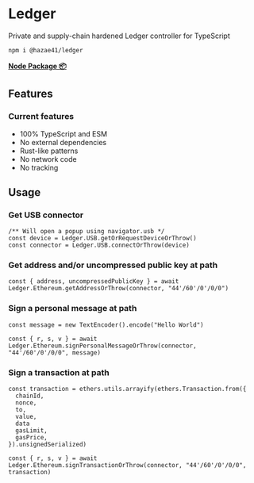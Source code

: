 # Ledger

Private and supply-chain hardened Ledger controller for TypeScript

```bash
npm i @hazae41/ledger
```

[**Node Package 📦**](https://www.npmjs.com/package/@hazae41/ledger)

## Features

### Current features
- 100% TypeScript and ESM
- No external dependencies
- Rust-like patterns
- No network code
- No tracking

## Usage

### Get USB connector

```tsx
/** Will open a popup using navigator.usb */
const device = Ledger.USB.getOrRequestDeviceOrThrow()
const connector = Ledger.USB.connectOrThrow(device)
```

### Get address and/or uncompressed public key at path

```tsx
const { address, uncompressedPublicKey } = await Ledger.Ethereum.getAddressOrThrow(connector, "44'/60'/0'/0/0")
```

### Sign a personal message at path

```tsx
const message = new TextEncoder().encode("Hello World")

const { r, s, v } = await Ledger.Ethereum.signPersonalMessageOrThrow(connector, "44'/60'/0'/0/0", message)
```

### Sign a transaction at path

```tsx
const transaction = ethers.utils.arrayify(ethers.Transaction.from({
  chainId,
  nonce,
  to,
  value,
  data
  gasLimit,
  gasPrice,
}).unsignedSerialized)

const { r, s, v } = await Ledger.Ethereum.signTransactionOrThrow(connector, "44'/60'/0'/0/0", transaction)
```
